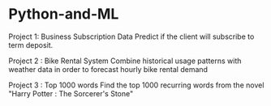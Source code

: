 # Python-and-ML
Project 1: Business Subscription Data 
  Predict if the client will subscribe to term deposit.
  
Project 2 : Bike Rental System
  Combine historical usage patterns with weather data in order to forecast hourly bike rental demand
  
Project 3 : Top 1000 words
  Find the top 1000 recurring words from the novel "Harry Potter : The Sorcerer's Stone"
